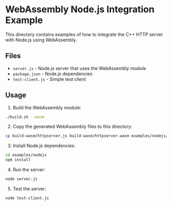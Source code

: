 # WebAssembly Node.js Integration Example

This directory contains examples of how to integrate the C++ HTTP server with Node.js using WebAssembly.

## Files

- `server.js` - Node.js server that uses the WebAssembly module
- `package.json` - Node.js dependencies
- `test-client.js` - Simple test client

## Usage

1. Build the WebAssembly module:
```bash
./build.sh --wasm
```

2. Copy the generated WebAssembly files to this directory:
```bash
cp build-wasm/httpserver.js build-wasm/httpserver.wasm examples/nodejs/
```

3. Install Node.js dependencies:
```bash
cd examples/nodejs
npm install
```

4. Run the server:
```bash
node server.js
```

5. Test the server:
```bash
node test-client.js
```
